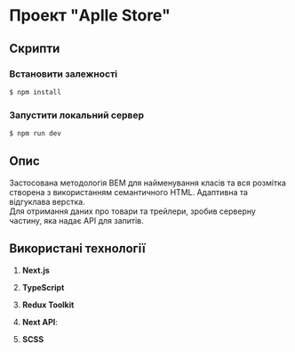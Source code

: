# Проект "Aplle Store"

## Скрипти

### Встановити залежності

```bash
$ npm install
```

### Запустити локальний сервер

```bash
$ npm run dev
```

## Опис

Застосована методологія BEM для найменування класів та вся розмітка створена з використанням семантичного HTML. Адаптивна та відгуклава верстка.  
Для отримання даних про товари та трейлери, зробив серверну частину, яка надає API для запитів.

## Використані технології

1. **Next.js**

2. **TypeScript**

3. **Redux Toolkit**

4. **Next API**:

5. **SCSS**

